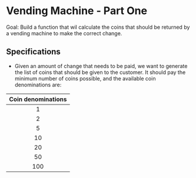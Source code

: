 # Vending Machine - Part One

Goal: Build a function that wil calculate the coins that should be returned by a vending machine to make the correct change.

## Specifications

- Given an amount of change that needs to be paid, we want to generate the list of coins that should be given to the customer. It should pay the minimum number of coins possible, and the available coin denominations are:

|Coin denominations|
|:----------------:|
| 1 |
| 2 |
| 5 |
| 10 |
| 20 |
| 50 |
| 100|
